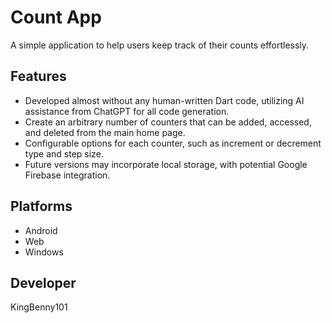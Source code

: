 # Count App

A simple application to help users keep track of their counts effortlessly.

## Features

- Developed almost without any human-written Dart code, utilizing AI assistance from ChatGPT for all code generation.
- Create an arbitrary number of counters that can be added, accessed, and deleted from the main home page.
- Configurable options for each counter, such as increment or decrement type and step size.
- Future versions may incorporate local storage, with potential Google Firebase integration.

## Platforms

- Android
- Web
- Windows

## Developer

KingBenny101
